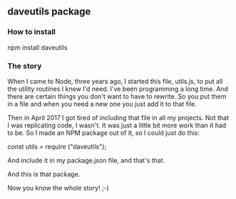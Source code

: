 ## daveutils package

### How to install

npm install daveutils

### The story

When I came to Node, three years ago, I started this file, utils.js, to put all the utility routines I knew I'd need. I've been programming a long time. And there are certain things you don't want to have to rewrite. So you put them in a file and when you need a new one you just add it to that file.

Then in April 2017 I got tired of including that file in all my projects. Not that I was replicating code, I wasn't. It was just a little bit more work than it had to be. So I made an NPM package out of it, so I could just do this:

const utils = require ("daveutils");

And include it in my package.json file, and that's that. 

And this is that package. 

Now you know the whole story! ;-)

